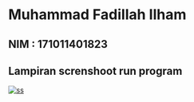 # Muhammad Fadillah Ilham

## NIM : 171011401823

## Lampiran screnshoot run program

<a href="https://ibb.co/NrgFKkB"><img src="https://i.ibb.co/G9fdR1S/ss.png" alt="ss" border="0"></a>
